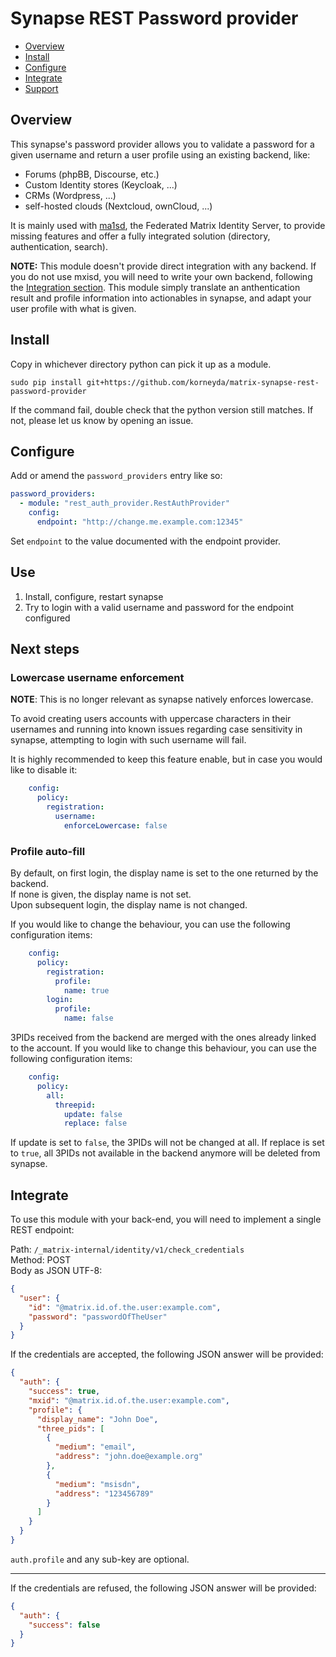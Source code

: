 # Synapse REST Password provider
- [Overview](#overview)
- [Install](#install)
- [Configure](#configure)
- [Integrate](#integrate)
- [Support](#support)

## Overview
This synapse's password provider allows you to validate a password for a given username and return a user profile using an existing backend, like:

- Forums (phpBB, Discourse, etc.)
- Custom Identity stores (Keycloak, ...)
- CRMs (Wordpress, ...)
- self-hosted clouds (Nextcloud, ownCloud, ...)

It is mainly used with [ma1sd](https://github.com/ma1uta/ma1sd), the Federated Matrix Identity Server, to provide
missing features and offer a fully integrated solution (directory, authentication, search).

**NOTE:** This module doesn't provide direct integration with any backend. If you do not use mxisd, you will need to write
your own backend, following the [Integration section](#integrate). This module simply translate an anthentication result
and profile information into actionables in synapse, and adapt your user profile with what is given.

## Install
Copy in whichever directory python can pick it up as a module.

```
sudo pip install git+https://github.com/korneyda/matrix-synapse-rest-password-provider
```

If the command fail, double check that the python version still matches. If not, please let us know by opening an issue.

## Configure
Add or amend the `password_providers` entry like so:
```yaml
password_providers:
  - module: "rest_auth_provider.RestAuthProvider"
    config:
      endpoint: "http://change.me.example.com:12345"
```
Set `endpoint` to the value documented with the endpoint provider.

## Use
1. Install, configure, restart synapse
2. Try to login with a valid username and password for the endpoint configured

## Next steps
### Lowercase username enforcement
**NOTE**: This is no longer relevant as synapse natively enforces lowercase.

To avoid creating users accounts with uppercase characters in their usernames and running into known
issues regarding case sensitivity in synapse, attempting to login with such username will fail.

It is highly recommended to keep this feature enable, but in case you would like to disable it:
```yaml
    config:
      policy:
        registration:
          username:
            enforceLowercase: false
```

### Profile auto-fill
By default, on first login, the display name is set to the one returned by the backend.  
If none is given, the display name is not set.  
Upon subsequent login, the display name is not changed.

If you would like to change the behaviour, you can use the following configuration items:
```yaml
    config:
      policy:
        registration:
          profile:
            name: true
        login:
          profile:
            name: false
```

3PIDs received from the backend are merged with the ones already linked to the account.
If you would like to change this behaviour, you can use the following configuration items:
```yaml
    config:
      policy:
        all:
          threepid:
            update: false
            replace: false
```
If update is set to `false`, the 3PIDs will not be changed at all. If replace is set to `true`, all 3PIDs not available in the backend anymore will be deleted from synapse.

## Integrate
To use this module with your back-end, you will need to implement a single REST endpoint:

Path: `/_matrix-internal/identity/v1/check_credentials`  
Method: POST  
Body as JSON UTF-8:
```json
{
  "user": {
    "id": "@matrix.id.of.the.user:example.com",
    "password": "passwordOfTheUser"
  }
}
```

If the credentials are accepted, the following JSON answer will be provided:
```json
{
  "auth": {
    "success": true,
    "mxid": "@matrix.id.of.the.user:example.com",
    "profile": {
      "display_name": "John Doe",
      "three_pids": [
        {
          "medium": "email",
          "address": "john.doe@example.org"
        },
        {
          "medium": "msisdn",
          "address": "123456789"
        }
      ]
    }
  }
}
```
`auth.profile` and any sub-key are optional.

---

If the credentials are refused, the following JSON answer will be provided:
```json
{
  "auth": {
    "success": false
  }
}
```
